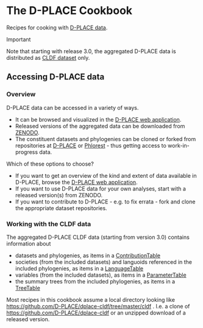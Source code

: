 # The D-PLACE Cookbook

Recipes for cooking with [D-PLACE data](https://github.com/d-place/dplace-cldf/releases).

> [!IMPORTANT]  
> Note that starting with release 3.0, the aggregated D-PLACE data is distributed as [CLDF dataset](https://github.com/dplace-cldf) only.

## Accessing D-PLACE data

### Overview

D-PLACE data can be accessed in a variety of ways.

- It can be browsed and visualized in the [D-PLACE web application](https://d-place.org).
- Released versions of the aggregated data can be downloaded from [ZENODO](https://zenodo.org/doi/10.5281/zenodo.3935419).
- The constituent datasets and phylogenies can be cloned or forked from repositories at [D-PLACE](https://github.com/d-place) or [Phlorest](https://github.com/phlorest) - thus getting access to work-in-progress data.

Which of these options to choose?

- If you want to get an overview of the kind and extent of data available in D-PLACE, browse the [D-PLACE web application](https://d-place.org).
- If you want to use D-PLACE data for your own analyses, start with a released version(s) from ZENODO.
- If you want to contribute to D-PLACE - e.g. to fix errata - fork and clone the appropriate dataset repositories.


### Working with the CLDF data

The aggregated D-PLACE CLDF data (starting from version 3.0) contains information about
- datasets and phylogenies, as items in a [ContributionTable](https://github.com/cldf/cldf/tree/master/components/contributions)
- societies (from the included datasets) and languoids referenced in the included phylogenies, as items in a [LanguageTable](https://github.com/cldf/cldf/tree/master/components/languages)
- variables (from the included datasets), as items in a [ParameterTable](https://github.com/cldf/cldf/tree/master/components/parameters)
- the summary trees from the included phylogenies, as items in a [TreeTable](https://github.com/cldf/cldf/tree/master/components/trees)

Most recipes in this cookbook assume a local directory looking like https://github.com/D-PLACE/dplace-cldf/tree/master/cldf .
I.e. a clone of https://github.com/D-PLACE/dplace-cldf or an unzipped download of a released version.

